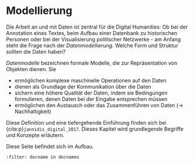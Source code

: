 # Modellierung
 
Die Arbeit an und mit Daten ist zentral für die Digital Humanities: Ob bei der Annotation eines Textes, beim Aufbau einer Datenbank zu historischen Personen oder bei der Visualisierung politischer Netzwerke -  am Anfang steht die Frage nach der *Datenmodellierung*. Welche Form und Struktur sollten die Daten haben?

*Datenmodelle* bezeichnen formale Modelle, die zur Repräsentation von Objekten dienen. Sie
- ermöglichen komplexe maschinelle Operationen auf den Daten
- dienen als Grundlage der Kommunikation über die Daten
- sichern eine höhere Qualität der Daten, indem sie Bedingungen formulieren, denen Daten bei der Eingabe entsprechen müssen
- ermöglichen den Austausch oder das Zusammenführen von Daten (→ Nachhaltigkeit)

Diese Definition und eine tiefergehende Einführung finden sich bei {cite:p}`jannidis_digital_2017`. Dieses Kapitel wird grundlegende Begriffe und Konzepte erläutern.

Diese Seite befindet sich im Aufbau.

```{bibliography}
:filter: docname in docnames
```
